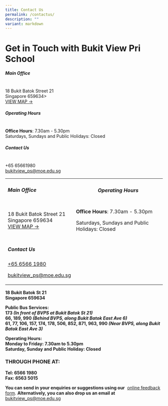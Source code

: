 ```yaml
---
title: Contact Us
permalink: /contactus/
description: ""
variant: markdown
---
```

<h1><strong>Get in Touch with Bukit View Pri School</strong></h1>
<h5><strong>Main Office</strong></h5>
<br>18 Bukit Batok Street 21
<br>Singapore 659634&gt;
<br><a href="https://www.google.com/maps?q=18+Bukit+Batok+Street+21+Singapore+659634+" rel="noopener nofollow" target="_blank">VIEW MAP →</a>
<p></p>
<h5><strong>Operating Hours</strong></h5>
<br><strong>Office Hours</strong>:&nbsp;7.30am - 5.30pm
<br>Saturdays, Sundays and Public Holidays: Closed
<h5><strong>Contact Us</strong></h5>
<br>+65 65661980
<br><a href="mailto:bukitview_ps@moe.edu.sg" rel="noopener noreferrer nofollow" target="_blank"><u>bukitview_ps@moe.edu.sg</u></a>
<p>
<table style="minWidth: 50px">
<colgroup>
<col>
<col>
</colgroup>
<tbody>
<tr>
<td rowspan="1" colspan="1">
<h5><strong>Main Office</strong></h5>
</td>
<th rowspan="1" colspan="1">
<h5><strong>Operating Hours</strong></h5>
</th>
</tr>
<tr>
<td rowspan="1" colspan="1">
<p>18 Bukit Batok Street 21
<br>Singapore 659634
<br><a href="https://www.google.com/maps?q=18+Bukit+Batok+Street+21+Singapore+659634+" rel="noopener nofollow" target="_blank">VIEW MAP →</a>
</p>
</td>
<td rowspan="1" colspan="1">
<p><strong>Office Hours</strong>:&nbsp;7.30am - 5.30pm</p>
<p>Saturdays, Sundays and Public Holidays: Closed</p>
</td>
</tr>
<tr>
<td rowspan="1" colspan="1">
<h5><strong>Contact Us</strong></h5>
<p><a href="tel:+6565661980" rel="noopener noreferrer nofollow" target="_blank"><u>+65 6566 1980</u></a>
</p>
<p><a href="mailto:bukitview_ps@moe.edu.sg" rel="noopener noreferrer nofollow" target="_blank"><u>bukitview_ps@moe.edu.sg</u></a>
</p>
</td>
<td rowspan="1" colspan="1">
<p></p>
</td>
</tr>
</tbody>
</table>
</p><p><strong>18 Bukit Batok St 21</strong>
<br><strong>Singapore 659634</strong>
</p>
<p><strong>Public Bus Services:</strong>
<br><strong>173&nbsp;<em>(In front of BVPS at Bukit Batok St 21)</em></strong>
<br><strong>66, 189, 990&nbsp;<em>(Behind BVPS, along Bukit Batok East Ave 6)</em></strong>
<br><strong>61, 77, 106, 157, 174, 178, 506, 852, 871, 963, 990&nbsp;<em>(Near BVPS, along Bukit Batok East Ave 3)</em></strong>
</p>
<p><strong>Operating Hours:</strong>
<br><strong>Monday to Friday: 7.30am to 5.30pm</strong>
<br><strong>Saturday, Sunday and Public Holiday: Closed</strong>
</p>
<h3><strong>THROUGH PHONE AT:</strong></h3>
<p><strong>Tel: 6566 1980</strong>
<br><strong>Fax: 6563 5015</strong>
</p>
<p><strong>You can send in your enquiries or suggestions using our</strong>&nbsp;
<a href="https://forms.cwp.gov.sg/bukitviewpri/FormP361U" rel="noopener noreferrer nofollow" target="_blank">online feedback form</a>.&nbsp;<strong>Alternatively, you can also drop us an email at</strong>&nbsp;
<a href="mailto:bukitview_ps@moe.edu.sg" rel="noopener noreferrer nofollow" target="_blank">bukitview_ps@moe.edu.sg</a>
</p>